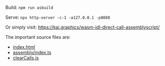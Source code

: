 Build: `npm run asbuild`

Serve: `npx http-server -c-1 -a127.0.0.1 -p8080`

Or simply visit: <https://kai.graphics/wasm-idl-direct-call-assemblyscript/>

The important source files are:
- [index.html](index.html)
- [assembly/index.ts](assembly/index.ts)
- [clearCalls.js](clearCalls.js)
